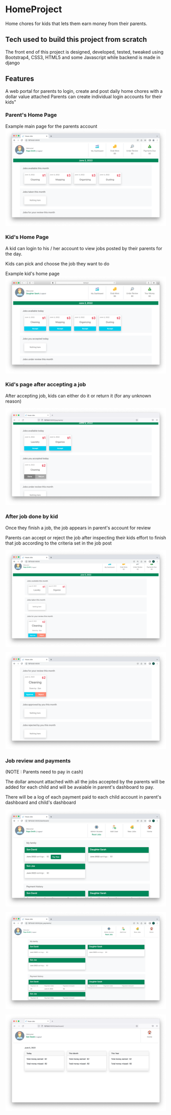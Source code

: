 # HomeProject
Home chores for kids that lets them earn money from their parents.

## Tech used to build this project from scratch
The front end of this project is designed, developed, tested, tweaked using Bootstrap4, CSS3, HTML5 and some Javascript while backend is made in django

## Features
A web portal for parents to login, create and post daily home chores with a dollar value attached
Parents can create individual login accounts for their kids"

### Parent's Home Page
Example main page for the parents account
![Parent Page](https://github.com/fnmalik2002/HomeProject/blob/main/Resources/parent's%20main%20page.png)

### Kid's Home Page
A kid can login to his / her account to view jobs posted by their parents for the day.

Kids can pick and choose the job they want to do

Example kid's home page
![Kids Page](https://github.com/fnmalik2002/HomeProject/blob/main/Resources/child's%20main%20page.png)

### Kid's page after accepting a job
After accepting job, kids can either do it or return it (for any unknown reason)

![Kids Page](https://github.com/fnmalik2002/HomeProject/blob/main/Resources/job%20accepted%20page.png)

### After job done by kid
Once they finish a job, the job appears in parent's account for review

Parents can accept or reject the job after inspecting their kids effort to finish that job according to the criteria set in the job post


![Parent Page](https://github.com/fnmalik2002/HomeProject/blob/main/Resources/job%20review%20page%202.png)

![Parent Page](https://github.com/fnmalik2002/HomeProject/blob/main/Resources/job%20review%20page1.png)

### Job review and payments
(NOTE : Parents need to pay in cash)

The dollar amount attached with all the jobs accepted by the parents will be added for each child and will be avaiable in parent's dashboard to pay.

There will be a log of each payment paid to each child account in parent's dashboard and child's dashboard


![Parent Page](https://github.com/fnmalik2002/HomeProject/blob/main/Resources/pay%20the%20job.png)

![Parent Page](https://github.com/fnmalik2002/HomeProject/blob/main/Resources/parent's%20dashboard.png)

![Kids Page](https://github.com/fnmalik2002/HomeProject/blob/main/Resources/child's%20dashboard.png)



